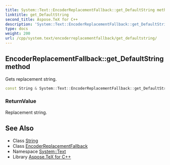 ```yaml
---
title: System::Text::EncoderReplacementFallback::get_DefaultString method
linktitle: get_DefaultString
second_title: Aspose.TeX for C++
description: 'System::Text::EncoderReplacementFallback::get_DefaultString method. Gets replacement string in C++.'
type: docs
weight: 200
url: /cpp/system.text/encoderreplacementfallback/get_defaultstring/
---
```

## EncoderReplacementFallback::get_DefaultString method


Gets replacement string.

```cpp
const String & System::Text::EncoderReplacementFallback::get_DefaultString() const
```


### ReturnValue

Replacement string.

## See Also

* Class [String](../../../system/string/)
* Class [EncoderReplacementFallback](../)
* Namespace [System::Text](../../)
* Library [Aspose.TeX for C++](../../../)

